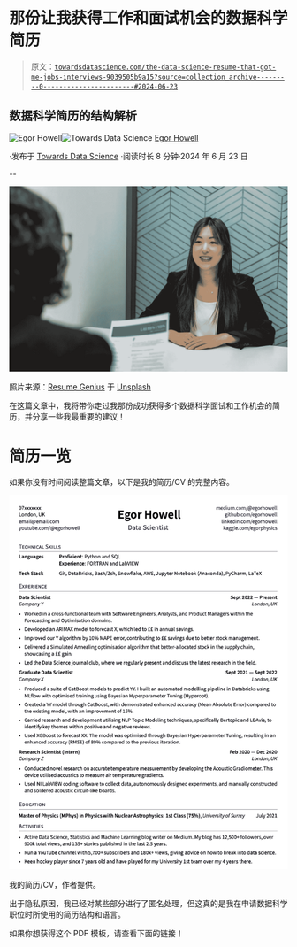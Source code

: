 # 那份让我获得工作和面试机会的数据科学简历

> 原文：[`towardsdatascience.com/the-data-science-resume-that-got-me-jobs-interviews-9039505b9a15?source=collection_archive---------0-----------------------#2024-06-23`](https://towardsdatascience.com/the-data-science-resume-that-got-me-jobs-interviews-9039505b9a15?source=collection_archive---------0-----------------------#2024-06-23)

## 数据科学简历的结构解析

[](https://medium.com/@egorhowell?source=post_page---byline--9039505b9a15--------------------------------)![Egor Howell](https://medium.com/@egorhowell?source=post_page---byline--9039505b9a15--------------------------------)[](https://towardsdatascience.com/?source=post_page---byline--9039505b9a15--------------------------------)![Towards Data Science](https://towardsdatascience.com/?source=post_page---byline--9039505b9a15--------------------------------) [Egor Howell](https://medium.com/@egorhowell?source=post_page---byline--9039505b9a15--------------------------------)

·发布于 [Towards Data Science](https://towardsdatascience.com/?source=post_page---byline--9039505b9a15--------------------------------) ·阅读时长 8 分钟·2024 年 6 月 23 日

--

![](img/0b2a2e12d3a69ea0e4efef09b38f07a2.png)

照片来源：[Resume Genius](https://unsplash.com/@resumegenius?utm_source=medium&utm_medium=referral) 于 [Unsplash](https://unsplash.com/?utm_source=medium&utm_medium=referral)

在这篇文章中，我将带你走过我那份成功获得多个数据科学面试和工作机会的简历，并分享一些我最重要的建议！

# 简历一览

如果你没有时间阅读整篇文章，以下是我的简历/CV 的完整内容。

![](img/02e2aa9028c121e6ba63bb4647a7722e.png)

我的简历/CV，作者提供。

出于隐私原因，我已经对某些部分进行了匿名处理，但这真的是我在申请数据科学职位时所使用的简历结构和语言。

如果你想获得这个 PDF 模板，请查看下面的链接！
